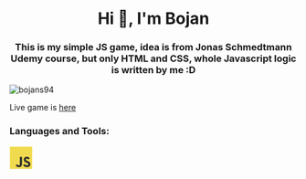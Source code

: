 <h1 align="center">Hi 👋, I'm Bojan</h1>
<h3 align="center">This is my simple JS game, idea is from Jonas Schmedtmann Udemy course, but only HTML and CSS, whole Javascript logic is written by me :D</h3>

<p align="left"> <img src="https://komarev.com/ghpvc/?username=bojans94&label=Profile%20views&color=0e75b6&style=flat" alt="bojans94" /> </p>

Live game is [here](https://numberguess-game.netlify.app/)


<h3 align="left">Languages and Tools:</h3>
<p align="left"> <a href="https://developer.mozilla.org/en-US/docs/Web/JavaScript" target="_blank"> <img src="https://raw.githubusercontent.com/devicons/devicon/master/icons/javascript/javascript-original.svg" alt="javascript" width="40" height="40"/> </a> </p>
